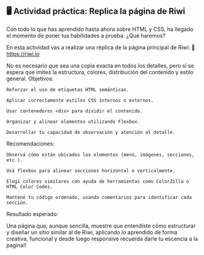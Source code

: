## 🖥️ Actividad práctica: Replica la página de Riwi

Con todo lo que has aprendido hasta ahora sobre HTML y CSS, ha llegado el momento de poner tus habilidades a prueba.
 ¿Qué haremos?

En esta actividad vas a realizar una réplica de la página principal de Riwi:
🔗 https://riwi.io

No es necesario que sea una copia exacta en todos los detalles, pero sí se espera que imites la estructura, colores, distribución del contenido y estilo general.
 Objetivos:

    Reforzar el uso de etiquetas HTML semánticas.

    Aplicar correctamente estilos CSS internos o externos.

    Usar contenedores <div> para dividir el contenido.

    Organizar y alinear elementos utilizando Flexbox.

    Desarrollar tu capacidad de observación y atención al detalle.

 Recomendaciones:

    Observá cómo están ubicados los elementos (menú, imágenes, secciones, etc.).

    Usá flexbox para alinear secciones horizontal o verticalmente.

    Elegí colores similares con ayuda de herramientas como ColorZilla o HTML Color Codes.

    Mantené tu código ordenado, usando comentarios para identificar cada sección.

 Resultado esperado:

Una página que, aunque sencilla, muestre que entendiste cómo estructurar y diseñar un sitio similar al de Riwi, aplicando lo aprendido de forma creativa, funcional y desde luego responsive recuerda darle tu escencia a la pagina!!